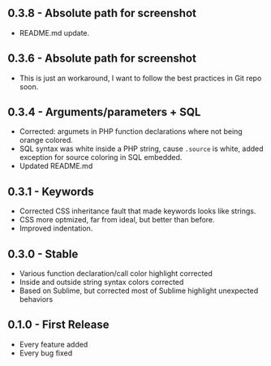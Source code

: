 ## 0.3.8 - Absolute path for screenshot
* README.md update.

## 0.3.6 - Absolute path for screenshot
* This is just an workaround, I want to follow the best practices in Git repo soon.

## 0.3.4 - Arguments/parameters + SQL
* Corrected: argumets in PHP function declarations where not being orange colored.
* SQL syntax was white inside a PHP string, cause `.source` is white, added exception for source coloring in SQL embedded.
* Updated README.md

## 0.3.1 - Keywords
* Corrected CSS inheritance fault that made keywords looks like strings.
* CSS more optmized, far from ideal, but better than before.
* Improved indentation.

## 0.3.0 - Stable
* Various function declaration/call color highlight corrected
* Inside and outside string syntax colors corrected
* Based on Sublime, but corrected most of Sublime highlight unexpected behaviors

## 0.1.0 - First Release
* Every feature added
* Every bug fixed
